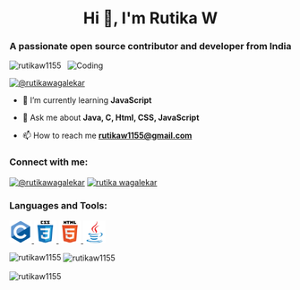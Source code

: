 
<h1 align="center">Hi 👋, I'm Rutika W</h1>
<h3 align="center">A passionate open source contributor and developer from India</h3>
<img align="right" alt="Coding" width="400" src="https://cdn.dribbble.com/users/4055494/screenshots/15215756/media/d2b66c4ca0192aa26d103448b3d1518b.gif">

<p align="left"> <img src="https://komarev.com/ghpvc/?username=rutikaw1155&label=Profile%20views&color=0e75b6&style=flat" alt="rutikaw1155" /> </p>

<p align="left"> <a href="https://twitter.com/@rutikawagalekar" target="blank"><img src="https://img.shields.io/twitter/follow/@rutikawagalekar?logo=twitter&style=for-the-badge" alt="@rutikawagalekar" /></a> </p>

- 🌱 I’m currently learning **JavaScript**

- 💬 Ask me about **Java, C, Html, CSS, JavaScript**

- 📫 How to reach me **rutikaw1155@gmail.com**

<h3 align="left">Connect with me:</h3>
<p align="left">
<a href="https://twitter.com/@rutikawagalekar" target="blank"><img align="center" src="https://raw.githubusercontent.com/rahuldkjain/github-profile-readme-generator/master/src/images/icons/Social/twitter.svg" alt="@rutikawagalekar" height="30" width="40" /></a>
<a href="https://linkedin.com/in/rutika wagalekar" target="blank"><img align="center" src="https://raw.githubusercontent.com/rahuldkjain/github-profile-readme-generator/master/src/images/icons/Social/linked-in-alt.svg" alt="rutika wagalekar" height="30" width="40" /></a>
</p>

<h3 align="left">Languages and Tools:</h3>
<p align="left"> <a href="https://www.cprogramming.com/" target="_blank" rel="noreferrer"> <img src="https://raw.githubusercontent.com/devicons/devicon/master/icons/c/c-original.svg" alt="c" width="40" height="40"/> </a> <a href="https://www.w3schools.com/css/" target="_blank" rel="noreferrer"> <img src="https://raw.githubusercontent.com/devicons/devicon/master/icons/css3/css3-original-wordmark.svg" alt="css3" width="40" height="40"/> </a> <a href="https://www.w3.org/html/" target="_blank" rel="noreferrer"> <img src="https://raw.githubusercontent.com/devicons/devicon/master/icons/html5/html5-original-wordmark.svg" alt="html5" width="40" height="40"/> </a> <a href="https://www.java.com" target="_blank" rel="noreferrer"> <img src="https://raw.githubusercontent.com/devicons/devicon/master/icons/java/java-original.svg" alt="java" width="40" height="40"/> </a> </p>

<p><img align="left" src="https://github-readme-stats.vercel.app/api/top-langs?username=rutikaw1155&show_icons=true&locale=en&layout=compact" alt="rutikaw1155" /></p>

<p>&nbsp;<img align="center" src="https://github-readme-stats.vercel.app/api?username=rutikaw1155&show_icons=true&locale=en" alt="rutikaw1155" /></p>

<p><img align="center" src="https://github-readme-streak-stats.herokuapp.com/?user=rutikaw1155&" alt="rutikaw1155" /></p>
